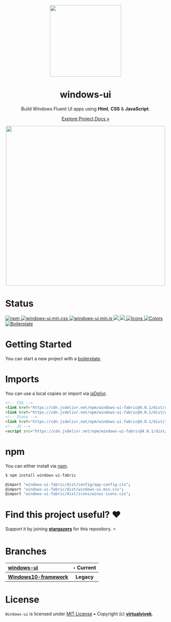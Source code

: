 <p align="center"> 
  <img src="https://github.com/virtualvivek/windows-ui/blob/master/src/assets/logo.png" width="224" />
</p>







<h1 align="center">windows-ui</h1>















<p align="center">Build Windows Fluent UI apps using <b>Html</b>, <b>CSS</b> & <b>JavaScript</b>.</p>
<p align="center"><a href="https://windows-ui.github.io/" target="_blank">Explore Project Docs »</a></p>

<meta name='keywords' content='Windows 10,Windows 11, FluentUI, html, css, js'>
<meta name='description' content='Build Windows Fluent UI apps using html, css & js'>
<meta name='author' content='Vivek Verma'>

<p align="center"><img src="https://github.com/virtualvivek/windows-ui/blob/master/src/assets/preview_header_dark.png" width="500" /></p>

# Status
<a href="https://www.npmjs.com/package/windows-ui-fabric">
  <img src="https://img.shields.io/github/package-json/v/virtualvivek/windows-ui?style=flat&color=CB3837&logo=npm&logoColor=ffffff&label=npm"
    alt="npm" />
</a>
<a href="https://github.com/virtualvivek/windows-ui/tree/master/dist/">
  <img src="https://img.shields.io/github/size/virtualvivek/windows-ui/dist/windows-ui.min.css?style=flat&logo=css3&color=1572B6&label=windows-ui.min.css" alt="windows-ui.min.css" />
</a>
<a href="https://github.com/virtualvivek/windows-ui/tree/master/dist/">
  <img src="https://img.shields.io/github/size/virtualvivek/windows-ui/dist/windows-ui.min.js?style=flat&logo=JavaScript&color=F7DF1E&label=windows-ui.min.js" alt="windows-ui.min.js" />
</a>
<a href="https://github.com/windows-ui/icons/tree/main/dist/" target="_blank">
  <img src="https://img.shields.io/github/size/windows-ui/icons/dist/winui-icons.min.css?style=flat&color=EF2D5E&logo=MaterialDesignIcons&logoColor=ffffff&label=winui-icons.min.css" />
</a>
<a href="https://github.com/windows-ui/icons/tree/main/dist/" target="_blank">
  <img src="https://img.shields.io/github/size/windows-ui/icons/dist/winui-icons.slim.css?style=flat&color=00A98F&logo=FontAwesome&logoColor=ffffff&label=winui-icons.slim.css" />
</a>
<a href="https://github.com/windows-ui/icons">
  <img src="https://img.shields.io/badge/Icons-Docs-darklime.svg?style=flat&color=0078F0&logo=Snowpack" alt="Icons" />
</a>
<a href="https://github.com/windows-ui/colors">
  <img src="https://img.shields.io/badge/Colors-Docs-darklime.svg?style=flat&color=512BD4&logo=LaravelHorizon&logoColor=ffffff" alt="Colors" />
</a>
<a href="https://github.com/windows-ui/boilerplate">
  <img src="https://img.shields.io/badge/Boilerplate-Template-darklime.svg?style=flat&color=006C66&logo=HeadlessUI&logoColor=ffffff" alt="Boilerplate" />
</a>


<h1>Getting Started</h1>

You can start a new project with a [boilerplate](https://github.com/windows-ui/boilerplate).

# Imports
You can use a local copies or import via [jsDelivr](https://www.jsdelivr.com/).

```html
<!-- CSS -->
<link href="https://cdn.jsdelivr.net/npm/windows-ui-fabric@4.0.1/dist/config/app-config.css.css" rel="stylesheet" crossorigin="anonymous">
<link href="https://cdn.jsdelivr.net/npm/windows-ui-fabric@4.0.1/dist/windows-ui.min.css" rel="stylesheet" crossorigin="anonymous">
<!-- Icons -->
<link href="https://cdn.jsdelivr.net/npm/windows-ui-fabric@4.0.1/dist/icons/fonts/fonts.min.css" rel="stylesheet" crossorigin="anonymous">
<!-- JS -->
<script src="https://cdn.jsdelivr.net/npm/windows-ui-fabric@4.0.1/dist/windows-ui.min.js" crossorigin="anonymous"></script>
```


# npm
You can either install via [npm](https://www.npmjs.com/package/windows-ui-fabric).

```sh
$ npm install windows-ui-fabric

@import "windows-ui-fabric/dist/config/app-config.css";
@import "windows-ui-fabric/dist/windows-ui.min.css";
@import "windows-ui-fabric/dist/icons/winui-icons.css";
```


# Find this project useful? :heart:
Support it by joining [**stargazers**](https://github.com/virtualvivek/windows-ui/stargazers) for this repository. :star:

# Branches

<table>
  <tr align="left">
    <th><a href="https://github.com/virtualvivek/windows-ui">windows-ui<a/></th>
    <th>‣ Current</th>
  </tr>
  <tr>
    <th><a href="https://github.com/virtualvivek/windows-ui/tree/Windows10-framework">Windows10-framework<a/></th>
    <th>Legacy</th>
  </tr>
</table>


# License

`Windows-ui` is licensed under [MIT License](https://github.com/virtualvivek/windows-ui/blob/master/LICENSE) • 
Copyright (c) [**virtualvivek**](https://github.com/virtualvivek).
